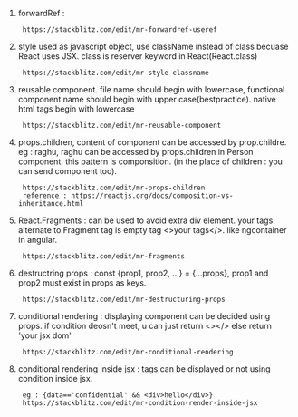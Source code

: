 1. forwardRef : 

        https://stackblitz.com/edit/mr-forwardref-useref

2. style used as javascript object, use className instead of class becuase React uses JSX. class is reserver keyword in React(React.class) 

        https://stackblitz.com/edit/mr-style-classname

3. reusable component. file name should begin with lowercase, functional component name should begin with upper case(bestpractice). native html tags begin with lowercase
        
        https://stackblitz.com/edit/mr-reusable-component

4. props.children, content of component can be accessed by prop.childre. eg : <Person>raghu</Person>, raghu can be accessed by props.children in Person component. this pattern is componsition. (in the place of children : you can send component too). 

        https://stackblitz.com/edit/mr-props-children
        reference : https://reactjs.org/docs/composition-vs-inheritance.html

5. React.Fragments : can be used to avoid extra div element. <Fragment>your tags</Fragment>. alternate to Fragment tag is empty tag <>your tags</>. like ngcontainer in angular.

        https://stackblitz.com/edit/mr-fragments

6. destructring props : const {prop1, prop2, ...} = {...props}, prop1 and prop2 must exist in props as keys.

        https://stackblitz.com/edit/mr-destructuring-props

7. conditional rendering : displaying component can be decided using props. if condition deosn't meet, u can just return <></> else return 'your jsx dom'

        https://stackblitz.com/edit/mr-conditional-rendering

8. conditional rendering inside jsx : tags can be displayed or not using condition inside jsx. 
        
        eg : {data=='confidential' && <div>hello</div>}
        https://stackblitz.com/edit/mr-condition-render-inside-jsx

